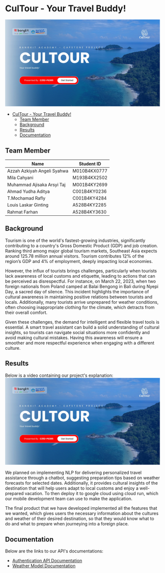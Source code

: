 # CulTour - Your Travel Buddy!

![Cultour](<./Banner.jpg>)

- [CulTour - Your Travel Buddy!](#culTour-your-travel-buddy)
    - [Team Member](#team-member)
    - [Background](#background)
    - [Results](#documentation)
    - [Documentation](#documentation)

## Team Member

| Name                        | Student ID   |
| --------------------------- | ------------ |
| Azzah Azkiyah Angeli Syahwa | M010B4KX0777 |
| Mila Cahyani                | M193B4KX2502 |
| Muhammad Ajisaka Arsyi Taj  | M001B4KY2699 |
| Ahmad Yudha Aditya          | C001B4KY0236 |
| T.Mochamad Rafly            | C001B4KY4284 |
| Louis Laskar Ginting        | A528B4KY2285 |
| Rahmat Farhan               | A528B4KY3630 |

## Background

Tourism is one of the world's fastest-growing industries, significantly contributing to a country's Gross Domestic Product (GDP) and job creation. Ranking third among major global tourism markets, Southeast Asia expects around 125.78 million annual visitors. Tourism contributes 12% of the region’s GDP and 4% of employment, deeply impacting local economies.

However, the influx of tourists brings challenges, particularly when tourists lack awareness of local customs and etiquette, leading to actions that can be perceived as disrespectful. For instance, on March 22, 2023, when two foreign nationals from Poland camped at Balai Bengong in Bali during Nyepi Day, a sacred day of silence. This incident highlights the importance of cultural awareness in maintaining positive relations between tourists and locals. Additionally, many tourists arrive unprepared for weather conditions, often choosing inappropriate clothing for the climate, which detracts from their overall comfort.

Given these challenges, the demand for intelligent and flexible travel tools is essential. A smart travel assistant can build a solid understanding of cultural insights, so tourists can navigate social situations more confidently and avoid making cultural mistakes. Having this awareness will ensure a smoother and more respectful experience when engaging with a different culture.

## Results

Below is a video containing our project's explanation:
[![Team's Presentation](<./Banner.jpg>)](https://www.youtube.com/watch?v=MOpt7fvKmwg)

We planned on implementing NLP for delivering personalized travel assistance through a chatbot, suggesting preparation tips based on weather forecasts for selected dates. Additionally, it provides cultural insights of the destination that will help users adapt to local customs and enjoy a well-prepared vacation. To then deploy it to google cloud using cloud run, which our mobile development team can use to make the application.

The final product that we have developed implemented all the features that we wanted, which gives users the necessary information about the cultures and weather of their desired destination, so that they would know what to do and what to prepare when journeying into a foreign place.

## Documentation

Below are the links to our API's documentations:
- [Authentication API Documentation](https://documenter.getpostman.com/view/32753798/2sAYBXBW6D)
- [Weather Model Documentation](https://documenter.getpostman.com/view/32753798/2sAYBbcoMY)